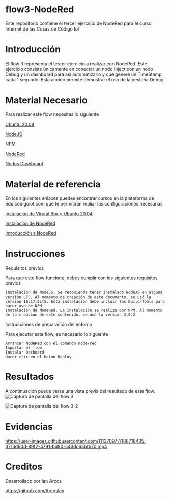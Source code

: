 # flow3-NodeRed
Este repositorio contiene el tercer ejercicio de NodeRed para el curso Internet de las Cosas de Código IoT
# Introducción
El flow 3 representa el tercer ejercicio a realizar con NodeRed. Este ejercicio consiste únicamente en conectar un nodo Inject con un nodo Debug y  un dashboard para así automatizarlo y que genere un TimeStamp cada 1 segundo. Esta acción permite demostrar el uso de la pestaña Debug.
# Material Necesario
Para realizar este flow necesitas lo siguiente

   [Ubuntu 20.04](https://releases.ubuntu.com/20.04/) 
  
   [ NodeJS](https://nodejs.org/es/)
   
   [ NPM](https://www.npmjs.com/)
       
   [NodeRed](https://nodered.org/docs/getting-started/local)
        
   [  Nodos Dashboard](https://flows.nodered.org/node/node-red-dashboard)
      
# Material de referencia
En los siguientes enlaces puedes encontrar cursos en la plataforma de edu.codigoiot.com que te permitirán realiar las configuraciones necesarias



   [Instalación de Virutal Box y Ubuntu 20.04](https://edu.codigoiot.com/course/view.php?id=812)
   
   [Instalación de NodeRed](https://edu.codigoiot.com/enrol/index.php?id=817)
   
   [Introducción a NodeRed](https://edu.codigoiot.com/enrol/index.php?id=278)


# Instrucciones
Requisitos previos

Para que este flow funcione, debes cumplir con los siguientes requisitos previos

    Instalación de NodeJS. Se recomienda tener instalado NodeJS en alguna versión LTS. Al momento de creación de este documento, se usó la versión 16.17.0LTS. Esta instalación debe incluir las Build-Tools para hacer uso de NPM
    Instalación de NodeRed. La instalación se realiza por NPM. Al momento de la creación de este contenido, se usó la versión 3.0.2

Instrucciones de preparación del entorno

Para ejecutar este flow, es necesario lo siguiente

    Arrancar NodeRed con el comando node-red
    Importar el flow
    Instalar Dasboard
    Hacer clic en el boton Deploy
    
    
# Resultados
A continuación puede verse una vista previa del resultado de este flow.![Captura de pantalla del flow 3](https://user-images.githubusercontent.com/111370977/186721102-13084e27-2c88-47a7-8bd1-ff883d8942c3.png)


![Captura de pantalla del flow 3-2](https://user-images.githubusercontent.com/111370977/186721118-68b46f35-3a79-4c8b-822d-315544407e0c.png)



# Evidencias



https://user-images.githubusercontent.com/111370977/186718435-d713d90d-89f2-4791-bd90-c43dc65bfb70.mp4





# Creditos
Desarrollado por Ian Arcos

https://github.com/ArcosIan
